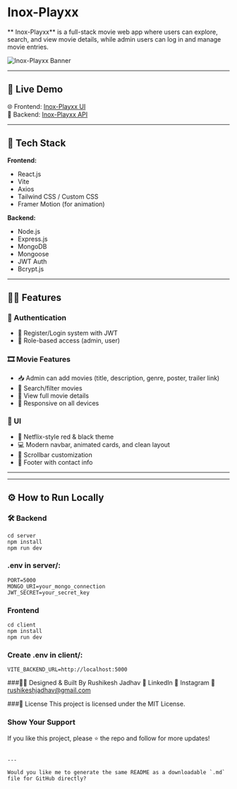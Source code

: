 #  Inox-Playxx

** Inox-Playxx** is a full-stack movie web app where users can explore, search, and view movie details, while admin users can log in and manage movie entries.

![ Inox-Playxx Banner](<img width="1294" height="683" alt="Screenshot 2025-07-14 151527" src="https://github.com/user-attachments/assets/ab202805-ad00-456b-a720-75a5d252d94e" />
)

---

## 🚀 Live Demo

🌐 Frontend: [ Inox-Playxx UI](https://your-frontend-url.onrender.com)  
🔗 Backend: [ Inox-Playxx API](https://movie-backend-gpjg.onrender.com)

---

## 🧩 Tech Stack

**Frontend:**  
- React.js  
- Vite  
- Axios  
- Tailwind CSS / Custom CSS  
- Framer Motion (for animation)

**Backend:**  
- Node.js  
- Express.js  
- MongoDB  
- Mongoose  
- JWT Auth  
- Bcrypt.js  

---

## 🧑‍💻 Features

### 👥 Authentication
- 🔐 Register/Login system with JWT
- 👤 Role-based access (admin, user)

### 🎞 Movie Features
- 📥 Admin can add movies (title, description, genre, poster, trailer link)
- 🔎 Search/filter movies
- 📄 View full movie details
- 📱 Responsive on all devices

### 🧠 UI
- 🎨 Netflix-style red & black theme
- 💻 Modern navbar, animated cards, and clean layout
- 📎 Scrollbar customization
- 📩 Footer with contact info

---


---

## ⚙️ How to Run Locally

### 🛠 Backend

```
cd server
npm install
npm run dev
```

### .env in server/:
```
PORT=5000
MONGO_URI=your_mongo_connection
JWT_SECRET=your_secret_key
```

### Frontend
```
cd client
npm install
npm run dev
```

### Create .env in client/:
```
VITE_BACKEND_URL=http://localhost:5000
```

###👨‍🎨 Designed & Built By
Rushikesh Jadhav
🔗 LinkedIn
📸 Instagram
📧 rushikeshjadhav@gmail.com

###📄 License
This project is licensed under the MIT License.

### Show Your Support
If you like this project, please ⭐ the repo and follow for more updates!
```

---

Would you like me to generate the same README as a downloadable `.md` file for GitHub directly?
```

